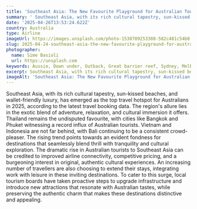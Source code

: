 ```yaml
---
title: 'Southeast Asia: The New Favourite Playground for Australian Tourists'
summary: ' Southeast Asia, with its rich cultural tapestry, sun-kissed beaches, and wallet-friendly luxury, has emerged as the top travel hotspot for Australian...'
date: '2025-04-26T13:53:24.622Z'
country: Australia
type: Airline
imageUrl: https://images.unsplash.com/photo-1530789253388-582c481c54b0
slug: 2025-04-24-southeast-asia-the-new-favourite-playground-for-australian-tourists
photographer:
  name: Sime Basioli
  url: https://unsplash.com
keywords: Aussie, Down under, Outback, Great barrier reef, Sydney, Melbourne, Destinations, Places to visit, Travel guide, Vacation spots, Best places, Hidden gems, Travel tips, Must visit, Budget travel
excerpt: Southeast Asia, with its rich cultural tapestry, sun-kissed beaches, and wallet-friendly luxury, has emerged as the top travel hotspot for... Explore Austral...
imageAlt: 'Southeast Asia: The New Favourite Playground for Australian Tourists - Airline Guide | Photo by Sime Basioli'
---
```


Southeast Asia, with its rich cultural tapestry, sun-kissed beaches, and wallet-friendly luxury, has emerged as the top travel hotspot for Australians in 2025, according to the latest travel booking data. The region's allure lies in the exotic blend of adventure, relaxation, and cultural immersion it offers. Thailand remains the undisputed favourite, with cities like Bangkok and Phuket witnessing a record influx of Australian tourists. Vietnam and Indonesia are not far behind, with Bali continuing to be a consistent crowd-pleaser. The rising trend points towards an evident fondness for destinations that seamlessly blend thrill with tranquility and cultural exploration. The dramatic rise in Australian tourists to Southeast Asia can be credited to improved airline connectivity, competitive pricing, and a burgeoning interest in original, authentic cultural experiences. An increasing number of travellers are also choosing to extend their stays, integrating work with leisure in these inviting destinations. To cater to this surge, local tourism boards have taken proactive steps to upgrade infrastructure and introduce new attractions that resonate with Australian tastes, while preserving the authentic charm that makes these destinations distinctive and appealing.
